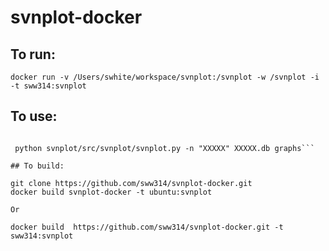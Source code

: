 # svnplot-docker

## To run:
 ```docker run -v /Users/swhite/workspace/svnplot:/svnplot -w /svnplot -i -t sww314:svnplot```

## To use:

```root@c89d2629483a:~# python /usr/local/lib/python2.7/dist-packages/svnplot/svnlog2sqlite.py --user USER --password XXXXX  https://SVN_URL/AAA/ XXXX.db 

 python svnplot/src/svnplot/svnplot.py -n "XXXXX" XXXXX.db graphs```

## To build:

git clone https://github.com/sww314/svnplot-docker.git
docker build svnplot-docker -t ubuntu:svnplot

Or 

docker build  https://github.com/sww314/svnplot-docker.git -t sww314:svnplot



